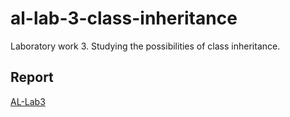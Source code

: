 # al-lab-3-class-inheritance
Laboratory work 3. Studying the possibilities of class inheritance.

## Report
[AL-Lab3](https://drive.google.com/file/d/1cpsB7aKHgmyVx7hBniTVfduENyCz6Wvh/view?usp=sharing)
